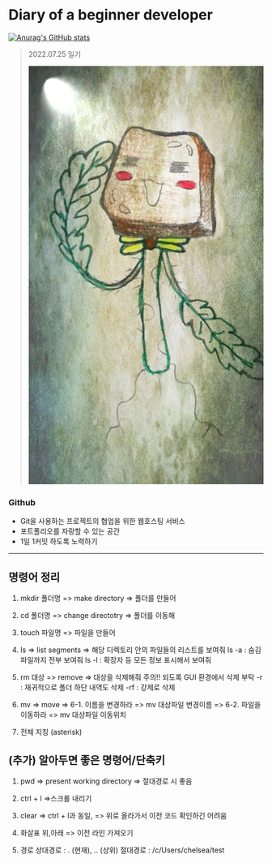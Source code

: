 # Diary of a beginner developer
[![Anurag's GitHub stats](https://github-readme-stats.vercel.app/api?username=mook0424)](https://github.com/anuraghazra/github-readme-stats)
 
> 2022.07.25 일기
> 
>![1](mook.jpg)
### Github

* Git을 사용하는 프로젝트의 협업을 위한 웹호스팅 서비스
* 포트폴리오를 자랑할 수 있는 공간
* 1일 1커밋 하도록 노력하기

----
## 명령어 정리
1. mkdir 폴더명
=> make directory
=> 폴더를 만들어

2. cd 폴더명
=> change directotry
=> 폴더를 이동해

3. touch 파일명
=> 파일을 만들어

4. ls
=> list segments
=> 해당 디렉토리 안의 파일들의 리스트를 보여줘
ls -a : 숨김파일까지 전부 보여줘
ls -l : 확장자 등 모든 정보 표시해서 보여줘

5. rm 대상
=> remove
=> 대상을 삭제해줘
주의!! 되도록 GUI 환경에서 삭제 부탁
-r : 재귀적으로 폴더 하단 내역도 삭제
-rf : 강제로 삭제

6. mv
=> move
=> 6-1. 이름을 변경하라
=> mv 대상파일 변경이름
=> 6-2. 파일을 이동하라
=> mv 대상파일 이동위치
7. 전체 지칭 (asterisk)

## (추가) 알아두면 좋은 명령어/단축키
1. pwd
=> present working directory
=> 절대경로 시 좋음

2. ctrl + l
=>스크롤 내리기

3. clear
=> ctrl + l과 동일,
=> 위로 올라가서 이전 코드 확인하긴 어려움

4. 화살표 위,아래
=> 이전 라인 가져오기

5. 경로
상대경로 : . (현재), .. (상위)
절대경로 : /c/Users/chelsea/test
